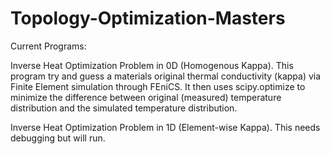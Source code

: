 # Topology-Optimization-Masters
Current Programs:

Inverse Heat Optimization Problem in 0D (Homogenous Kappa). This program try and guess a materials original thermal conductivity (kappa) via Finite Element simulation through FEniCS. It then uses scipy.optimize to minimize the difference between original (measured) temperature distribution and the simulated temperature distribution. 

Inverse Heat Optimization Problem in 1D (Element-wise Kappa). This needs debugging but will run.
